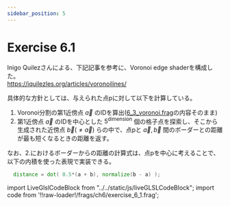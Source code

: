 ```yaml
---
sidebar_position: 5
---
```


# Exercise 6.1

Inigo Quilezさんによる、下記記事を参考に、Voronoi edge shaderを構成した。  
https://iquilezles.org/articles/voronoilines/  

具体的な方針としては、与えられた点pに対して以下を計算している。
1. Voronoi分割の第1近傍点 $\vec{a}$ のIDを算出([6_3_voronoi.frag](./6_3_voronoi.md)の内容そのまま)
2. 第1近傍点 $\vec{a}$ のIDを中心とした $5^{\text{dimension}}$ 個の格子点を探索し、そこから生成された近傍点 $\vec{b}( \neq	\vec{a} )$ らの中で、点pと $\vec{a}, \vec{b}$ 間のボーダーとの距離が最も短くなるときの距離を返す。

なお、2.におけるボーダーからの距離の計算式は、点pを中心に考えることで、以下の内積を使った表現で実装できる。
```glsl
  distance = dot( 0.5*(a + b), normalize(b - a) );
```

import LiveGlslCodeBlock from "../../static/js/liveGLSLCodeBlock";
import code from '!!raw-loader!/frags/ch6/exercise_6_1.frag';

<LiveGlslCodeBlock fragName='exercise_6_1.frag' fragCode={code} />

